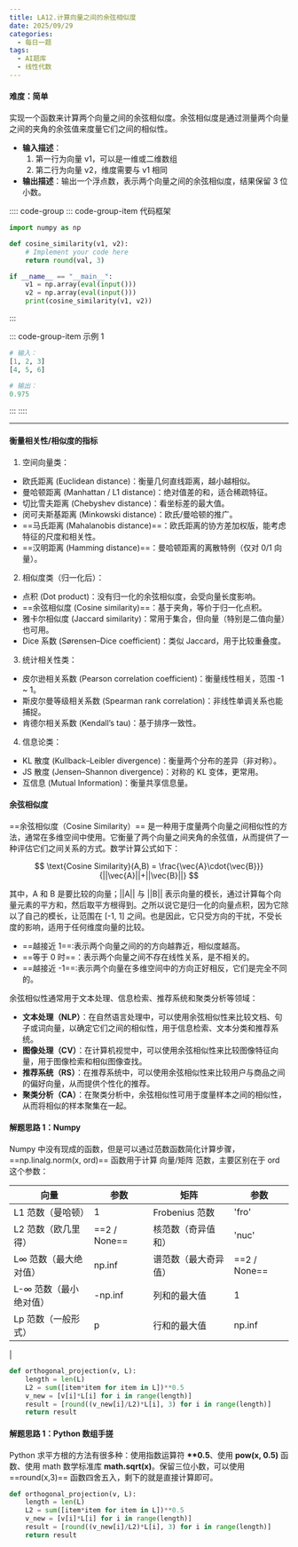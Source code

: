 ```yaml
---
title: LA12.计算向量之间的余弦相似度
date: 2025/09/29
categories:
  - 每日一题
tags:
  - AI题库
  - 线性代数
---
```


#### 难度：简单

实现一个函数来计算两个向量之间的余弦相似度。余弦相似度是通过测量两个向量之间的夹角的余弦值来度量它们之间的相似性。

- **输入描述**：
  1. 第一行为向量 v1，可以是一维或二维数组
  2. 第二行为向量 v2，维度需要与 v1 相同
- **输出描述**：输出一个浮点数，表示两个向量之间的余弦相似度，结果保留 3 位小数。

:::: code-group
::: code-group-item 代码框架

```py
import numpy as np

def cosine_similarity(v1, v2):
	# Implement your code here
    return round(val, 3)

if __name__ == "__main__":
    v1 = np.array(eval(input()))
    v2 = np.array(eval(input()))
    print(cosine_similarity(v1, v2))
```

:::

::: code-group-item 示例 1

```py
# 输入：
[1, 2, 3]
[4, 5, 6]

# 输出：
0.975
```

:::
::::

---

#### 衡量相关性/相似度的指标

1. 空间向量类：

- 欧氏距离 (Euclidean distance)：衡量几何直线距离，越小越相似。
- 曼哈顿距离 (Manhattan / L1 distance)：绝对值差的和，适合稀疏特征。
- 切比雪夫距离 (Chebyshev distance)：看坐标差的最大值。
- 闵可夫斯基距离 (Minkowski distance)：欧氏/曼哈顿的推广。
- ==马氏距离 (Mahalanobis distance)==：欧氏距离的协方差加权版，能考虑特征的尺度和相关性。
- ==汉明距离 (Hamming distance)==：曼哈顿距离的离散特例（仅对 0/1 向量）。

2. 相似度类（归一化后）：

- 点积 (Dot product)：没有归一化的余弦相似度，会受向量长度影响。
- ==余弦相似度 (Cosine similarity)==：基于夹角，等价于归一化点积。
- 雅卡尔相似度 (Jaccard similarity)：常用于集合，但向量（特别是二值向量）也可用。
- Dice 系数 (Sørensen–Dice coefficient)：类似 Jaccard，用于比较重叠度。

3. 统计相关性类：

- 皮尔逊相关系数 (Pearson correlation coefficient)：衡量线性相关，范围 -1 ~ 1。
- 斯皮尔曼等级相关系数 (Spearman rank correlation)：非线性单调关系也能捕捉。
- 肯德尔相关系数 (Kendall’s tau)：基于排序一致性。

4. 信息论类：

- KL 散度 (Kullback–Leibler divergence)：衡量两个分布的差异（非对称）。
- JS 散度 (Jensen–Shannon divergence)：对称的 KL 变体，更常用。
- 互信息 (Mutual Information)：衡量共享信息量。

#### 余弦相似度

==余弦相似度（Cosine Similarity）== 是一种用于度量两个向量之间相似性的方法，通常在多维空间中使用。它衡量了两个向量之间夹角的余弦值，从而提供了一种评估它们之间关系的方式。数学计算公式如下：

$$
\text{Cosine Similarity}(A,B) = \frac{\vec{A}\cdot{\vec{B}}}{||\vec{A}||+||\vec{B}||}
$$

其中，A 和 B 是要比较的向量；||A|| 与 ||B|| 表示向量的模长，通过计算每个向量元素的平方和，然后取平方根得到。之所以说它是归一化的向量点积，因为它除以了自己的模长，让范围在 [-1, 1] 之间。也是因此，它只受方向的干扰，不受长度的影响，适用于任何维度向量的比较。

- ==越接近 1==:表示两个向量之间的的方向越靠近，相似度越高。
- ==等于 0 时==：表示两个向量之间不存在线性关系，是不相关的。
- ==越接近 -1==:表示两个向量在多维空间中的方向正好相反，它们是完全不同的。

余弦相似性通常用于文本处理、信息检索、推荐系统和聚类分析等领域：

- **文本处理（NLP）**：在自然语言处理中，可以使用余弦相似性来比较文档、句子或词向量，以确定它们之间的相似性，用于信息检索、文本分类和推荐系统。
- **图像处理（CV）**：在计算机视觉中，可以使用余弦相似性来比较图像特征向量，用于图像检索和相似图像查找。
- **推荐系统（RS）**：在推荐系统中，可以使用余弦相似性来比较用户与商品之间的偏好向量，从而提供个性化的推荐。
- **聚类分析（CA）**：在聚类分析中，余弦相似性可用于度量样本之间的相似性，从而将相似的样本聚集在一起。

#### 解题思路 1：Numpy

Numpy 中没有现成的函数，但是可以通过范数函数简化计算步骤，==np.linalg.norm(x, ord)== 函数用于计算 向量/矩阵 范数，主要区别在于 ord 这个参数：

| 向量                   | 参数         | 矩阵                 | 参数         |
| ---------------------- | ------------ | -------------------- | ------------ |
| L1 范数（曼哈顿）      | 1            | Frobenius 范数       | 'fro'        |
| L2 范数（欧几里得）    | ==2 / None== | 核范数（奇异值和）   | 'nuc'        |
| L∞ 范数（最大绝对值）  | np.inf       | 谱范数（最大奇异值） | ==2 / None== |
| L-∞ 范数（最小绝对值） | -np.inf      | 列和的最大值         | 1            |
| Lp 范数（一般形式）    | p            | 行和的最大值         | np.inf       |

|

```py
def orthogonal_projection(v, L):
    length = len(L)
    L2 = sum([item*item for item in L])**0.5
    v_new = [v[i]*L[i] for i in range(length)]
    result = [round((v_new[i]/L2)*L[i], 3) for i in range(length)]
    return result
```

#### 解题思路 1：Python 数组手搓

Python 求平方根的方法有很多种：使用指数运算符 **\*\*0.5**、使用 **pow(x, 0.5)** 函数、使用 math 数学标准库 **math.sqrt(x)**。保留三位小数，可以使用 ==round(x,3)== 函数四舍五入，剩下的就是直接计算即可。

```py
def orthogonal_projection(v, L):
    length = len(L)
    L2 = sum([item*item for item in L])**0.5
    v_new = [v[i]*L[i] for i in range(length)]
    result = [round((v_new[i]/L2)*L[i], 3) for i in range(length)]
    return result
```
